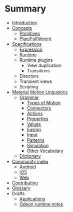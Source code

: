 # Summary

* [Introduction](README.md)
* [Concepts](concepts/README.md)
  * [Primitives](concepts/primitives.md)
  * [Plan/Fulfillment](concepts/plan-fulfillment-pattern.md)
* [Specifications](specifications/README.md)
  * [Expression](specifications/expressions.md)
  * [Runtime](specifications/runtime.md)
  * Runtime plugins
     * View duplication
     * Transitions
  * Directors
  * Transient views
  * Scripting
* [Material Motion Linguistics](material_motion/README.md)
  * [Grammar](languages/README.md)
    * [Types of Motion](languages/types_of_motion.md)
    * [Connectors](languages/connectors.md)
    * [Actions](languages/actions.md)
    * [Properties](languages/properties.md)
    * [Values](languages/values.md)
    * [Easing](languages/easing.md)
    * [Input](languages/input.md)
    * [Patterns](languages/patterns.md)
    * [Simulation](languages/simulation.md)
    * [Other Vocabulary](languages/other_vocabulary.md)
  * [Dictionary](material_motion/dictionary.md)
* [Community index](community_index/README.md)
   * [Android](community_index/android.md)
   * [iOS](community_index/ios.md)
   * [Web](community_index/web.md)
* [Contributing](CONTRIBUTING.md)
* [Glossary](GLOSSARY.md)
* Drafts
   * [Applications](specifications/applications.md)
   * [Odeon runtime notes](specifications/odeon_runtime.md)

